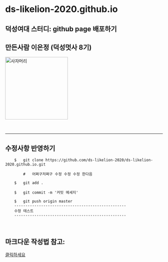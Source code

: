 # ds-likelion-2020.github.io

## 덕성여대 스터디: github page 배포하기
## 만든사람 이은정 (덕성멋사 8기)


<img src='static/likelionds.png' alt='사자머리' width='200px' height='200px'></img>

<br/>
<hr/>

## <b>수정사항 반영하기</b>

        $   git clone https://github.com/ds-likelion-2020/ds-likelion-2020.github.io.git
        
            #   어쩌구저쩌구 수정 수정 수정 한다음

        $   git add .

        $   git commit -m '커밋 메세지'

        $   git push origin master
        --------------------------------------------------
        수정 테스트
        --------------------------------------------------

<br/>

## 마크다운 작성법 참고:

[클릭하세요](https://gist.github.com/ihoneymon/652be052a0727ad59601#this-is-an-h1)
